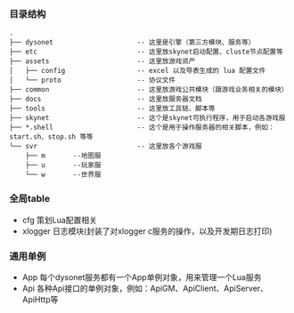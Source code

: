 ### 目录结构
```
.
├── dysonet                     -- 这里是引擎（第三方模块、服务等）
├── etc                         -- 这里放skynet启动配置、cluste节点配置等
├── assets                      -- 这里放游戏资产
│   ├── config                  -- excel 以及导表生成的 lua 配置文件
│   └── proto                   -- 协议文件
├── common                      -- 这里放游戏公共模块（跟游戏业务相关的模块）
├── docs                        -- 这里放服务器文档
├── tools                       -- 这里放工具链、脚本等
├── skynet                      -- 这个是skynet可执行程序，用于启动各游戏服
├── *.shell                     -- 这个是用于操作服务器的相关脚本，例如：start.sh、stop.sh 等等
└── svr                         -- 这里放各个游戏服
    ├── m       --地图服
    ├── u       --玩家服
    └── w       --世界服
```

### 全局table
- cfg       策划Lua配置相关
- xlogger   日志模块(封装了对xlogger c服务的操作，以及开发期日志打印)


### 通用单例
- App       每个dysonet服务都有一个App单例对象，用来管理一个Lua服务
- Api       各种Api接口的单例对象，例如：ApiGM、ApiClient、ApiServer、ApiHttp等
